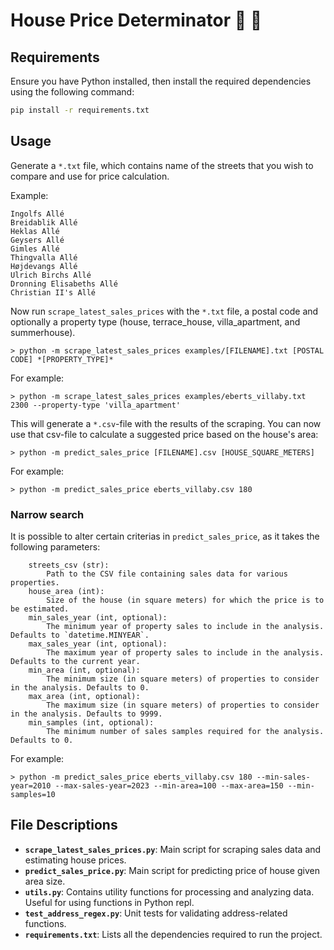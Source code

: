 # House Price Determinator 🏡 🤑

## Requirements
Ensure you have Python installed, then install the required dependencies using the following command:

```bash
pip install -r requirements.txt
```

## Usage
Generate a `*.txt` file, which contains name of the streets that you wish to compare and use for price calculation. 

Example: 
```
Ingolfs Allé
Breidablik Allé
Heklas Allé
Geysers Allé
Gimles Allé
Thingvalla Allé
Højdevangs Allé
Ulrich Birchs Allé
Dronning Elisabeths Allé
Christian II's Allé
```

Now run `scrape_latest_sales_prices` with the `*.txt` file, a postal code and optionally a property type (house, terrace_house, villa_apartment, and summerhouse). 

```shell
> python -m scrape_latest_sales_prices examples/[FILENAME].txt [POSTAL CODE] *[PROPERTY_TYPE]*
```

For example: 
```shell
> python -m scrape_latest_sales_prices examples/eberts_villaby.txt 2300 --property-type 'villa_apartment'
```

This will generate a `*.csv`-file with the results of the scraping. You can now use that csv-file to calculate a suggested price based on the house's area: 

```shell
> python -m predict_sales_price [FILENAME].csv [HOUSE_SQUARE_METERS]
```

For example:

```shell
> python -m predict_sales_price eberts_villaby.csv 180
```

### Narrow search
It is possible to alter certain criterias in `predict_sales_price`, as it takes the following parameters: 

```
    streets_csv (str): 
        Path to the CSV file containing sales data for various properties.
    house_area (int): 
        Size of the house (in square meters) for which the price is to be estimated.
    min_sales_year (int, optional): 
        The minimum year of property sales to include in the analysis. Defaults to `datetime.MINYEAR`.
    max_sales_year (int, optional): 
        The maximum year of property sales to include in the analysis. Defaults to the current year.
    min_area (int, optional): 
        The minimum size (in square meters) of properties to consider in the analysis. Defaults to 0.
    max_area (int, optional): 
        The maximum size (in square meters) of properties to consider in the analysis. Defaults to 9999.
    min_samples (int, optional): 
        The minimum number of sales samples required for the analysis. Defaults to 0.
```

For example: 
```shell
> python -m predict_sales_price eberts_villaby.csv 180 --min-sales-year=2010 --max-sales-year=2023 --min-area=100 --max-area=150 --min-samples=10
```

## File Descriptions
- **`scrape_latest_sales_prices.py`**: Main script for scraping sales data and estimating house prices.
- **`predict_sales_price.py`**: Main script for predicting price of house given area size.
- **`utils.py`**: Contains utility functions for processing and analyzing data. Useful for using functions in Python repl. 
- **`test_address_regex.py`**: Unit tests for validating address-related functions.
- **`requirements.txt`**: Lists all the dependencies required to run the project.
